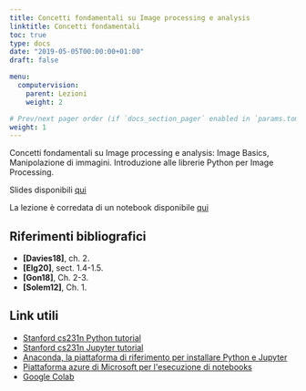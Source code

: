 ```yaml
---
title: Concetti fondamentali su Image processing e analysis
linktitle: Concetti fondamentali
toc: true
type: docs
date: "2019-05-05T00:00:00+01:00"
draft: false

menu:
  computervision:
    parent: Lezioni
    weight: 2

# Prev/next pager order (if `docs_section_pager` enabled in `params.toml`)
weight: 1
---
```


Concetti fondamentali su Image processing e analysis: Image Basics, Manipolazione di immagini. Introduzione alle librerie Python per Image Processing. 

Slides disponibili [qui](../2.Image_fundamentals.pdf)

La lezione è corredata di un notebook disponibile [qui](https://github.com/gmanco/cv_notebooks/blob/master/1.Image_fundamentals.ipynb)



## Riferimenti bibliografici

- **[Davies18]**, ch. 2. 
- **[Elg20]**, sect. 1.4-1.5. 
- **[Gon18]**, Ch. 2-3. 
- **[Solem12]**, Ch. 1.

## Link utili

- [Stanford cs231n Python tutorial](http://cs231n.github.io/python-numpy-tutorial/)
- [Stanford cs231n Jupyter tutorial](http://cs231n.github.io/ipython-tutorial/)
- [Anaconda, la piattaforma di riferimento per installare Python e Jupyter](https://www.anaconda.com/)
- [Piattaforma azure di Microsoft per l'esecuzione di notebooks](https://notebooks.azure.com/)
- [Google Colab](https://colab.research.google.com/notebooks/intro.ipynb)